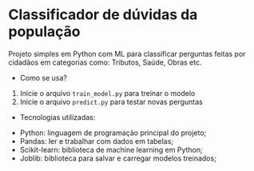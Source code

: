 # Classificador de dúvidas da população

Projeto simples em Python com ML para classificar perguntas feitas por cidadãos em categorias como: Tributos, Saúde, Obras etc.

* Como se usa?

1. Inicie o arquivo `train_model.py` para treinar o modelo
2. Inicie o arquivo `predict.py` para testar novas perguntas

* Tecnologias utilizadas:
- Python: linguagem de programação principal do projeto;
- Pandas: ler e trabalhar com dados em tabelas;
- Scikit-learn: biblioteca de machine learning em Python;
- Joblib: biblioteca para salvar e carregar modelos treinados;
